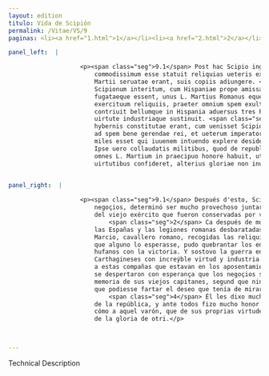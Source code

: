 ```yaml
---
layout: edition
titulo: Vida de Scipión
permalink: /Vitae/VS/9
paginas: <li><a href="1.html">1</a></li><li><a href="2.html">2</a></li><li><a href="3.html">3</a></li><li><a href="4.html">4</a></li><li><a href="5.html">5</a></li><li><a href="6.html">6</a></li><li><a href="7.html">7</a></li><li><a href="8.html">8</a></li><li><a href="9.html">9</a></li><li><a href="10.html">10</a></li><li><a href="11.html">11</a></li><li><a href="12.html">12</a></li><li><a href="13.html">13</a></li><li><a href="14.html">14</a></li><li><a href="15.html">15</a></li><li><a href="16.html">16</a></li><li><a href="17.html">17</a></li><li><a href="18.html">18</a></li><li><a href="19.html">19</a></li><li><a href="20.html">20</a></li><li><a href="21.html">21</a></li><li><a href="22.html">22</a></li><li><a href="23.html">23</a></li><li><a href="24.html">24</a></li><li><a href="25.html">25</a></li><li><a href="26.html">26</a></li><li><a href="27.html">27</a></li><li><a href="28.html">28</a></li><li><a href="29.html">29</a></li><li><a href="30.html">30</a></li><li><a href="31.html">31</a></li><li><a href="32.html">32</a></li><li><a href="33.html">33</a></li><li><a href="34.html">34</a></li><li><a href="35.html">35</a></li><li><a href="36.html">36</a></li><li><a href="37.html">37</a></li><li><a href="38.html">38</a></li><li><a href="39.html">39</a></li><li><a href="40.html">40</a></li><li><a href="41.html">41</a></li><li><a href="42.html">42</a></li><li><a href="43.html">43</a></li><li><a href="44.html">44</a></li><li><a href="45.html">45</a></li><li><a href="46.html">46</a></li><li><a href="47.html">47</a></li><li><a href="48.html">48</a></li><li><a href="49.html">49</a></li><li><a href="50.html">50</a></li><li><a href="51.html">51</a></li><li><a href="52.html">52</a></li><li><a href="53.html">53</a></li><li><a href="54.html">54</a></li><li><a href="55.html">55</a></li><li><a href="56.html">56</a></li><li><a href="57.html">57</a></li><li><a href="58.html">58</a></li><li><a href="59.html">59</a></li><li><a href="60.html">60</a></li><li><a href="61.html">61</a></li><li><a href="62.html">62</a></li><li><a href="63.html">63</a></li><li><a href="64.html">64</a></li><li><a href="65.html">65</a></li><li><a href="66.html">66</a></li><li><a href="67.html">67</a></li><li><a href="68.html">68</a></li><li><a href="69.html">69</a></li><li><a href="70.html">70</a></li><li><a href="71.html">71</a></li><li><a href="72.html">72</a></li><li><a href="73.html">73</a></li><li><a href="74.html">74</a></li>

panel_left:  |

                    <p><span class="seg">9.1</span> Post hac Scipio ingenti cura ad futurum bellum intentus
                        commodissimum esse statuit reliquias ueteris exercitus, quae uirtute L.
                        Martii seruatae erant, suis copiis adiungere. <span class="seg">2</span> Nam post duorum
                        Scipionum interitum, cum Hispaniae prope amissae, Romanae legiones fusae
                        fugataeque essent, unus L. Martius Romanus eques, collectis duorum
                        exercituum reliquiis, praeter omnium spem exultantes uictoria hostes
                        contriuit bellumque in Hispania aduersus tres Poenorum duces incredibili
                        uirtute industriaque sustinuit. <span class="seg">3</span> Ad has igitur copias quae in
                        hybernis constitutae erant, cum uenisset Scipio, excitati sunt omnium animi
                        ad spem bene gerendae rei, et ueterum imperatorum memoria renouata ut nemo
                        miles esset qui iuuenem intuendo explere desiderium posset. <span class="seg">4</span>
                        Ipse uero collaudatis militibus, quod de republica non desperassent, ante
                        omnes L. Martium in praecipuo honore habuit, ut ostenderet uirum qui suis
                        uirtutibus confideret, alterius gloriae non inuidere.</p>
                

panel_right:  |

                    <p><span class="seg">9.1</span> Después d'esto, Scipión, con grand cuydado de dirigir los
                        negoçios, determinó ser mucho provechoso juntar con su gente las reliquias
                        del viejo exército que fueron conservadas por virtud de Lucio Marcio.
                            <span class="seg">2</span> Ca después de muertos los dos Scipiones, ya quasi perdidas
                        las Españas y las legiones romanas desbaratadas y puestas en fuyda, Lucio
                        Marcio, cavallero romano, recogidas las reliquias de los dos exércitos, sin
                        que alguno lo esperasse, pudo quebrantar los enemigos que estavan ya mucho
                        hufanos con la victoria. Y sostovo la guerra en España contra tres capitanes
                        Carthagineses con increýble virtud y industria. <span class="seg">3</span> Llegado Scipión
                        a estas compañas que estavan en los aposentamientos de la invernada, <a href="../public/images/1491/183r.jpg" target="new"><img class="facs" src="https://alfonsodepalencia.github.io/Vitae/public/images/facs_icon.jpg"/></a>[183r,a] los ánimos de todos
                        se despertaron con esperança que los negoçios se farían bien y, renovada la
                        memoria de sus viejos capitanes, segund que ninguno avía de los guerreros
                        que podiesse fartar el deseo que tenía de mirar aquel tan solene mançebo.
                            <span class="seg">4</span> Él les dixo muchos loores y que no desesperassen del bien
                        de la república, y ante todos fizo mucho honor a Lucio Marcio, por mostrar
                        cómo a aquel varón, que de sus proprias virtudes confiava, no avría invidia
                        de la gloria de otri.</p>

                

---
```


Technical Description 